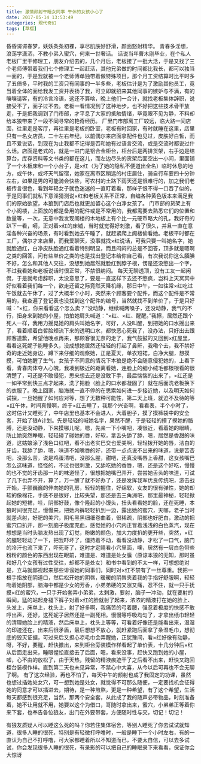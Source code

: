 ```yaml
---
title: 激情颜射午睡女同事 午休的女孩小心了
date: 2017-05-14 13:53:49
categories: 現代奇幻
tags: [草榴]
---
```

昏昏谔谔春梦，妖妖条条初裸，享尽肌肤好舒滑，颜面怒射精华。
青春多淫想，浪荡学潇洒，不教小弟入蜜穴，何来一世奢话。
话说当年曹木刚毕业，在个私人老板厂里干修理工，朋友介绍去的，几个月后，老板接了一批大活，于是又找了三个老师傅带着我们七个修理工一起赶活，其他兄弟做的时间都比我长，都可以独当一面的，于是我就被一个老师傅单独带着做特殊项目，那个月工资结算时比平时多了五倍多，平时我的工资只有同事的一半多些，老板估计是为了激励其他员工，竟当着全体的面给我发工资并表扬了我，可立即就招来其他同事的嫉妒与不满，有的嚷嚷请客，有的冷言冷语，这还不算啥，晚上他们一合计，就找老板集体辞职，说接受不了，面子过不去。老板一看情况到了这种地步，也不好把这些技术骨干放走，于是把我调到了门市部，才平息了大家的抵触情绪，毕竟眼不见为静，不料却给本狼带来了一段不同寻常的艳奇经历。
厂里门市部离工厂较远，临大路一间店面，往里走是客厅，再往里是老板的卧室，老板有时回家，有时就睡在这里，店里只有一名女店员，二十左右年纪，以前偶尔来店面拿配件也见过，皮肤好白皙，而且不爱说话，到现在为止我都不记得是否和她有过语言交流，或是交流时都说过什么话。店面是老式的，就是一进门是铝合金柜台，柜台后是两排货架，右手边是结算台，库存资料等文书类的都在这儿，而左边尽头的货架后面空出一小间，里面铺了一个木板床和一个小台子，是×红（为了她的隐私不便道出全名）临时休息的地方，或午休，或坏天气留宿，她家在离市区稍远的村庄居住，骑自行车要四十分钟左右，如果是男的可能骑会快些，可农村的土路下雨天还是很难行的，加之我们老板传言很色，看到年轻女子就色迷迷的一直盯着看，那样子恨不得一口吞了似的，于是同事们就私下意淫猜测说×红和老板关系不正常，自编各种黄色版本来满足我们的原始欲望，本狼到门店后也就更加留心这个白净女孩了。
门市部的货架上有个小阁楼，上面放的都是备用的配件或是不常用的，我都需要去熟悉它们的位置和数量等，一次，无意中我发现阁楼的木地板上有个比一元硬币略大的孔，我好奇的趴下一看，嗬，正对着×红的床铺，当时就觉得好刺激，看了很久，并且一直在意淫各种兴奋的场景，有时看到她去午睡了，就赶紧爬上阁楼偷看她。老板平时都在工厂，偶尔才来店里，而我爱聊天，没事就找×红说话，可我只要一叫她名字，她就脸通红，白净皮肤脸通红看着特别明显，而且闷闷的总是不回答，顶多就是嗯啊之类的回答，问有些单价之类的也是找出登记本给你自己看，有次我说你这么腼腆不好，怎么和其他人交往，没想到她居然就脸红到脖子根，愣是还没憋出一个字，不过我看她和老板说话时很正常，不禁很纳闷。
每天无聊透顶，没有工友一起闲侃，于是就考虑辞职，太没意思了，要是一直这样下去还不憋疯，岂料上天冥冥中好似看着我们每一个，欲走还留之际竟然天降机缘，那日中午，一如往常×红吃过午饭就去午休了，过了大概半个小时，突然来个顾客要个配件，而这个配件是不常用的，我查遍了登记表也没找到这个配件的编号，当然就找不到单价了，于是只好喊：“×红，你来看看这个怎么卖？”没动静，继续喊两嗓子，还没动静，我气的不行，扭身来到她的小屋，拍拍她肩头喊道：“×红、×红、醒醒。”我擦，居然还跟个死人一样，我用力摇晃她的肩头叫她名字，可好，人没叫醒，到把她的口水摇出来了，看着顺着白皙脸颊流下来的透明口水，都快恶心死我了，没办法，只好出去跟顾客道歉，希望他晚点再来，那顾客很无奈的走了，我气鼓鼓的又回到×红屋里，看看这死妮子能睡多久，没成想她居然还轻轻的打起了鼻鼾，我嘞个去，我不禁好奇的走近她身边，蹲下来仔细的观察她，正是夏天，单衣短裙，白净大腿，想摸摸，可怕她醒了生气，女孩子不同意的情况下本狼是绝不会随意侵犯她的，上看下看，青春肉体夺人心魄，我凑到极近的距离看她，连脸上的细小绒毛都根根看的很清楚了，可还是不敢侵犯，思来想去还是没敢下手，最后惴惴的出来了，×红还是一如平常到快三点才起来，洗了把脸（脸上的口水都凝固了）就在后面洗老板换下的衣服了。晚上回家，脑海就一直不停的在思索如何进一步接近她，以及明天如何试探，一旦她醒了如何应对等，想了无数种可能性，第二天上班，就迫不及待的等×红午休，时间真慢啊，终于×红去睡了，我那个兴奋啊，看看表，半个小时了，这时估计又睡死了，中午店里也基本不会进人，大着胆子，摸了摸裤袋中的安全套，开始了狼A计划。先是轻轻的喊她名字，果然不醒，于是轻轻的摸了摸她的胳膊，还是没动静，下来摸哪儿呢，嗯，先亲一下小嘴吧，凑很近，看着她的眼睛，防止她突然睁眼，轻轻碰了碰她的唇，好软，拿舌头舔了舔，嗯，居然是香甜的味道，这姑娘涂了浅色口红吧，看不出老实巴交也爱美啊，轻轻拨开她的唇，洁白的牙齿，我舔了舔，嗯，味道不如嘴唇的好，还带一点点说不出来的味道，说是苦杏吧，没那么苦，说是鸡蛋清吧，没那么腥，甜吧，还真没嘴唇上香甜，这女孩嘴巴怎么这味道，怪怪的，不过也很刺激，又舔吃她的香唇，嗯，还是这个好吃，慢慢的也不觉的牙齿那一片的味道怪了，很想把她嘴巴弄开，尝尝她舌头的味道，可试了几下也弄不开，算了，万一醒了就不好办了，还是发挥我军优良传统吧，游击战开始，手颤巍巍的伸向她的乳房，轻轻的握住，好绵软，女友的很有弹性，她的却软的像棉花，手感不是很好，比较失望，那还是去三角洲吧，那里最神秘，轻轻掀起她的短裙，哇，阴部好鼓，像个隆起的小馒头，扭头看看她的脸，还在死睡，本狼时间很充足，慢慢来，把她内裤轻轻扒到一边，露出她的蜜穴，天哪，老子当时就差点射，好肥的美穴，阴毛黑黑细细卷曲着，很稀疏，阴部也好肥白，激动的把蜜穴口扒开，那一刻脑子极度充血，感觉她的小穴内正冒着浅浅的白色蒸汽，现在想想是当时头脑发热出现了幻觉，粉嫩的颜色，加大力度扒的更开些，突然，×红的腿轻轻动了一下，把我吓坏了，僵持着不动，看看没动静，才松了一口气，脑门的冷汗也流下来了，吓死哥了，这时才定睛看小穴里面，噢，居然有一层白色带些粉粉的颜色的东西出现在眼前，难道是、难道是处女膜（原谅本狼的无知，那时虽和好几个女孩有过性交往，却都不是处女）和书中看到的不太一样，可想想绝对是，立马就鄙视起来那些诽谤她的同事们，同时对×红不禁有了一丝尊重。我把一根手指放在阴道口，然后松开她的阴唇，暖暖的阴唇夹着我的手指好舒服啊，轻轻吻着她阴部，脑海中都是少女的芳香，小弟弟硬的又涨又痛，忍不住，就一只手抚摸×红的蜜穴，一只手开始套弄小弟弟，太刺激，要射，脑子一冲动，就在要射的瞬间，猛的站起身褪下裤子对着×红的脸就射了起来，浓浓的精液打在她的脸上、头发上，床单上，枕头上，射了好多啊，我痛苦的弓着腰，强忍着极度的快感不敢哼出声，还好，这死妮子居然还是一副死相。慢慢等呼吸均匀了，才拿出纸巾轻轻的清理她脸上的精液，然后床单上，枕头上等等，可看着好像还是能看出来，湿湿的印迹还在，出来后很矛盾，最后想想不放心，就赶紧跑后面拿了条湿毛巾，想彻底的毁灭证据，可过来后又担心凉毛巾会弄醒她，正犹豫间，看×红好像有动静，呀，不好，要醒，赶快撤出，来到柜台旁装模作样看起了单价表，十几分钟后×红从后面走出来，睡眼惺忪直接去了后面，嗯，看来没事，赶快又跑到她的小屋，嘘，心不由的放松了，由于天热，残留的精液痕迹干了之后看不出来，赶快又跑回柜台装模作样。直到第二天也未见异常，不禁心中大喜，从今以后可再也不会无聊了啊。
有了这次经验，再也不怕了，每天中午的颜射也成了我固定的功课，虽然也想过插她处女穴，可一想到她是处女，就觉得不可那么随便，一定要找机会征得她的同意才可以插进去，期待，是一种煎熬，更是一种希望，有了这个希望，生活每天都感到很充足，当然，那两个安全套，从此成了我的随声必带物品，时刻准备着，她不让用就不用，她要以这个为借口，哥随时拿出来，蜜穴，小弟弟正等着你来下套，也奉告各位狼友，出门在外要带套，方便随时性与交，切记！切记！

有狼友质疑人可以睡这么死的吗？你若住集体宿舍，等别人睡死了你去试试就知道，很多人睡的很死，特别是有轻微打呼噜时，一般是睡下一个小时左右，有的一直认为自己不打呼噜，可大家都睡着所以不知道而已，不要太自信，可以去多试试，你会发现很多人睡的很死，有录影的可以把自己的睡眠录下来看看，保证你会大惊讶